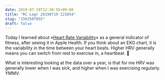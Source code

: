 ```yaml
---
date: 2019-07-19T12:30:55+09:00
title: "RC Logr 20190719 123054"
slug: "1563507055"
draft: false
---
```


Today I learned about «[Heart Rate Variability](https://www.health.com/heart-disease/heart-rate-variability)» as a general indicator of fitness, after seeing it in Apple Health. If you think about an EKG chart, it is the variability in the time between your heart beats. Higher HRV generally means you can switch from rest to exercise in, a heartbeat. 💓

What is interesting looking at the data over a year, is that for me HRV was generally lower when I was sick, and higher when I was exercising regularly. YMMV. 
